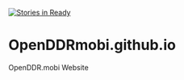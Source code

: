 [![Stories in Ready](https://badge.waffle.io/OpenDDRmobi/OpenDDRmobi.github.io.png?label=ready&title=Ready)](https://waffle.io/OpenDDRmobi/OpenDDRmobi.github.io)
# OpenDDRmobi.github.io
OpenDDR.mobi Website
